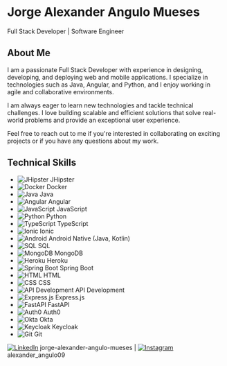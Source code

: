 # Jorge Alexander Angulo Mueses

Full Stack Developer | Software Engineer

## About Me

I am a passionate Full Stack Developer with experience in designing, developing, and deploying web and mobile applications. I specialize in technologies such as Java, Angular, and Python, and I enjoy working in agile and collaborative environments.

I am always eager to learn new technologies and tackle technical challenges. I love building scalable and efficient solutions that solve real-world problems and provide an exceptional user experience.

Feel free to reach out to me if you're interested in collaborating on exciting projects or if you have any questions about my work.




## Technical Skills

- ![JHipster](https://img.icons8.com/color/48/000000/jhipster.png) JHipster
- ![Docker](https://img.icons8.com/color/48/000000/docker.png) Docker
- ![Java](https://img.icons8.com/color/48/000000/java-coffee-cup-logo.png) Java
- ![Angular](https://img.icons8.com/color/48/000000/angularjs.png) Angular
- ![JavaScript](https://img.icons8.com/color/48/000000/javascript.png) JavaScript
- ![Python](https://img.icons8.com/color/48/000000/python.png) Python
- ![TypeScript](https://img.icons8.com/color/48/000000/typescript.png) TypeScript
- ![Ionic](https://img.icons8.com/color/48/000000/ionic.png) Ionic
- ![Android](https://img.icons8.com/color/48/000000/android.png) Android Native (Java, Kotlin)
- ![SQL](https://img.icons8.com/color/48/000000/sql.png) SQL
- ![MongoDB](https://img.icons8.com/color/48/000000/mongodb.png) MongoDB
- ![Heroku](https://img.icons8.com/color/48/000000/heroku.png) Heroku
- ![Spring Boot](https://img.icons8.com/color/48/000000/spring-logo.png) Spring Boot
- ![HTML](https://img.icons8.com/color/48/000000/html-5.png) HTML
- ![CSS](https://img.icons8.com/color/48/000000/css3.png) CSS
- ![API Development](https://img.icons8.com/color/48/000000/api-settings.png) API Development
- ![Express.js](https://img.icons8.com/color/48/000000/express.png) Express.js
- ![FastAPI](https://img.icons8.com/color/48/000000/api.png) FastAPI
- ![Auth0](https://img.icons8.com/color/48/000000/auth0.png) Auth0
- ![Okta](https://img.icons8.com/color/48/000000/okta.png) Okta
- ![Keycloak](https://img.icons8.com/color/48/000000/keycloak.png) Keycloak
- ![Git](https://img.icons8.com/color/48/000000/git.png) Git


[![LinkedIn](https://img.icons8.com/color/48/000000/linkedin.png)](https://www.linkedin.com/in/jorge-alexander-angulo-mueses-b26951175) jorge-alexander-angulo-mueses | 
[![Instagram](https://img.icons8.com/color/48/000000/instagram-new.png)](https://www.instagram.com/alexander_angulo09)
alexander_angulo09

